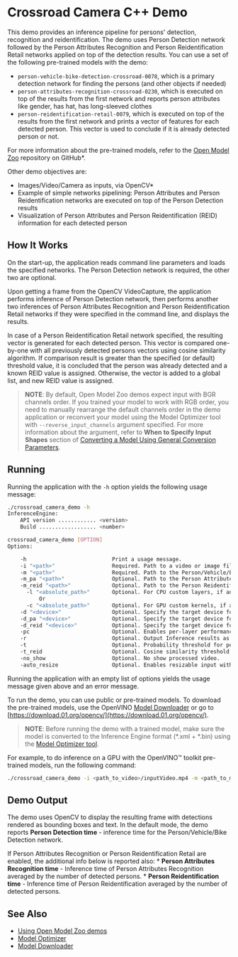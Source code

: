 # Crossroad Camera C++ Demo

This demo provides an inference pipeline for persons' detection, recognition and reidentification. The demo uses Person Detection network followed by the Person Attributes Recognition and Person Reidentification Retail networks applied on top of the detection results. You can use a set of the following pre-trained models with the demo:

* `person-vehicle-bike-detection-crossroad-0078`, which is a primary detection network for finding the persons (and other objects if needed)
* `person-attributes-recognition-crossroad-0230`, which is executed on top of the results from the first network and
reports person attributes like gender, has hat, has long-sleeved clothes
* `person-reidentification-retail-0079`, which is executed on top of the results from the first network and prints
a vector of features for each detected person. This vector is used to conclude if it is already detected person or not.

For more information about the pre-trained models, refer to the [Open Model Zoo](https://github.com/opencv/open_model_zoo/tree/master/intel_models/index.md) repository on GitHub*.

Other demo objectives are:
* Images/Video/Camera as inputs, via OpenCV*
* Example of simple networks pipelining: Person Attributes and Person Reidentification networks are executed on top of
the Person Detection results
* Visualization of Person Attributes and Person Reidentification (REID) information for each detected person


## How It Works

On the start-up, the application reads command line parameters and loads the specified networks. The Person Detection
network is required, the other two are optional.

Upon getting a frame from the OpenCV VideoCapture, the application performs inference of Person Detection network, then performs another
two inferences of Person Attributes Recognition and Person Reidentification Retail networks if they were specified in the
command line, and displays the results.

In case of a Person Reidentification Retail network specified, the resulting vector is generated for each detected person. This vector is
compared one-by-one with all previously detected persons vectors using cosine similarity algorithm. If comparison result
is greater than the specified (or default) threshold value, it is concluded that the person was already detected and a known
REID value is assigned. Otherwise, the vector is added to a global list, and new REID value is assigned.

> **NOTE**: By default, Open Model Zoo demos expect input with BGR channels order. If you trained your model to work with RGB order, you need to manually rearrange the default channels order in the demo application or reconvert your model using the Model Optimizer tool with `--reverse_input_channels` argument specified. For more information about the argument, refer to **When to Specify Input Shapes** section of [Converting a Model Using General Conversion Parameters](https://docs.openvinotoolkit.org/latest/_docs_MO_DG_prepare_model_convert_model_Converting_Model_General.html).

## Running

Running the application with the `-h` option yields the following usage message:
```sh
./crossroad_camera_demo -h
InferenceEngine:
    API version ............ <version>
    Build .................. <number>

crossroad_camera_demo [OPTION]
Options:

    -h                           Print a usage message.
    -i "<path>"                  Required. Path to a video or image file. Default value is "cam" to work with camera.
    -m "<path>"                  Required. Path to the Person/Vehicle/Bike Detection Crossroad model (.xml) file.
    -m_pa "<path>"               Optional. Path to the Person Attributes Recognition Crossroad model (.xml) file.
    -m_reid "<path>"             Optional. Path to the Person Reidentification Retail model (.xml) file.
      -l "<absolute_path>"       Optional. For CPU custom layers, if any. Absolute path to a shared library with the kernels impl.
          Or
      -c "<absolute_path>"       Optional. For GPU custom kernels, if any. Absolute path to the xml file with the kernels desc.
    -d "<device>"                Optional. Specify the target device for Person/Vehicle/Bike Detection (CPU, GPU, FPGA, HDDL, MYRIAD, or HETERO).
    -d_pa "<device>"             Optional. Specify the target device for Person Attributes Recognition (CPU, GPU, FPGA, HDDL, MYRIAD, or HETERO).
    -d_reid "<device>"           Optional. Specify the target device for Person Reidentification Retail (CPU, GPU, FPGA, HDDL, MYRIAD, or HETERO).
    -pc                          Optional. Enables per-layer performance statistics.
    -r                           Optional. Output Inference results as raw values.
    -t                           Optional. Probability threshold for person/vehicle/bike crossroad detections.
    -t_reid                      Optional. Cosine similarity threshold between two vectors for person reidentification.
    -no_show                     Optional. No show processed video.
    -auto_resize                 Optional. Enables resizable input with support of ROI crop & auto resize.
```

Running the application with an empty list of options yields the usage message given above and an error message.

To run the demo, you can use public or pre-trained models. To download the pre-trained models, use the OpenVINO [Model Downloader](https://github.com/opencv/open_model_zoo/tree/master/model_downloader) or go to [https://download.01.org/opencv/](https://download.01.org/opencv/).

> **NOTE**: Before running the demo with a trained model, make sure the model is converted to the Inference Engine format (\*.xml + \*.bin) using the [Model Optimizer tool](https://docs.openvinotoolkit.org/latest/_docs_MO_DG_Deep_Learning_Model_Optimizer_DevGuide.html).

For example, to do inference on a GPU with the OpenVINO&trade; toolkit pre-trained models, run the following command:

```sh
./crossroad_camera_demo -i <path_to_video>/inputVideo.mp4 -m <path_to_model>/person-vehicle-bike-detection-crossroad-0078.xml -m_pa <path_to_model>/person-attributes-recognition-crossroad-0230.xml -m_reid <path_to_model>/person-reidentification-retail-0079.xml -d GPU
```

## Demo Output

The demo uses OpenCV to display the resulting frame with detections rendered as bounding boxes and text.
In the default mode, the demo reports **Person Detection time** - inference time for the Person/Vehicle/Bike Detection network.

If Person Attributes Recognition or Person Reidentification Retail are enabled, the additional info below is reported also:
	* **Person Attributes Recognition time** - Inference time of Person Attributes Recognition averaged by the number of detected persons.
	* **Person Reidentification time** - Inference time of Person Reidentification averaged by the number of detected persons.


## See Also
* [Using Open Model Zoo demos](https://github.com/opencv/open_model_zoo/tree/master/demos/README.md)
* [Model Optimizer](https://docs.openvinotoolkit.org/latest/_docs_MO_DG_Deep_Learning_Model_Optimizer_DevGuide.html)
* [Model Downloader](https://github.com/opencv/open_model_zoo/tree/master/model_downloader)

